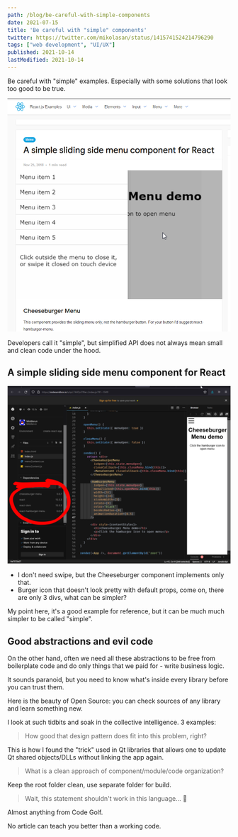 ```yaml
---
path: /blog/be-careful-with-simple-components
date: 2021-07-15
title: 'Be careful with "simple" components'
twitter: https://twitter.com/mikolasan/status/1415741524214796290
tags: ["web development", "UI/UX"]
published: 2021-10-14
lastModified: 2021-10-14
---
```


Be careful with "simple" examples. Especially with some solutions that look too good to be true. 

![component demo](./simple-menu-component.png)

Developers call it "simple", but simplified API does not always mean small and clean code under the hood. 

## A simple sliding side menu component for React

![component code](./simple-menu-code.png)

- I don't need swipe, but the Cheeseburger component implements only that.
- Burger icon that doesn't look pretty with default props, come on, there are only 3 divs, what can be simpler?

My point here, it's a good example for reference, but it can be much much simpler to be called "simple".

## Good abstractions and evil code

On the other hand, often we need all these abstractions to be free from boilerplate code and do only things that we paid for - write business logic.

It sounds paranoid, but you need to know what's inside every library before you can trust them. 

Here is the beauty of Open Source: you can check sources of any library and learn something new.

I look at such tidbits and soak in the collective intelligence. 3 examples:

> How good that design pattern does fit into this problem, right?

This is how I found the "trick" used in Qt libraries that allows one to update Qt shared objects/DLLs without linking the app again.

> What is a clean approach of component/module/code organization?
 
Keep the root folder clean, use separate folder for build.

> Wait, this statement shouldn't work in this language... 🤯

Almost anything from Code Golf.

No article can teach you better than a working code.
